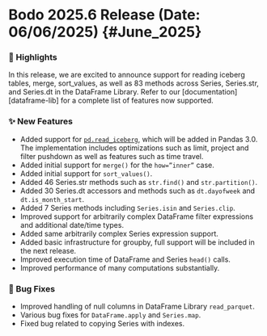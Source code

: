 # Bodo 2025.6 Release (Date: 06/06/2025) {#June_2025}

### 🎉 Highlights

In this release, we are excited to announce support for reading iceberg tables, merge, sort_values, as well as 83 methods across Series, Series.str, and Series.dt in the DataFrame Library. Refer to our [documentation][dataframe-lib] for a complete list of features now supported.

### ✨ New Features

- Added support for [`pd.read_iceberg`](https://pandas.pydata.org/docs/dev/reference/api/pandas.read_iceberg.html), which will be added in Pandas 3.0. The implementation includes optimizations such as limit, project and filter pushdown as well as features such as time travel.
- Added initial support for `merge()` for the `how=”inner”` case.
- Added initial support for `sort_values()`.
- Added 46 Series.str methods such as `str.find()` and `str.partition()`.
- Added 30 Series.dt accessors and methods such as `dt.dayofweek` and `dt.is_month_start`.
- Added 7 Series methods including `Series.isin` and `Series.clip`.
- Improved support for arbitrarily complex DataFrame filter expressions and additional date/time types.
- Added same arbitrarily complex Series expression support.
- Added basic infrastructure for groupby, full support will be included in the next release.
- Improved execution time of DataFrame and Series `head()` calls.
- Improved performance of many computations substantially.


### 🐛 Bug Fixes
- Improved handling of null columns in DataFrame Library `read_parquet`.
- Various bug fixes for `DataFrame.apply` and `Series.map`.
- Fixed bug related to copying Series with indexes.


